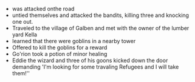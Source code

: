 - was attacked onthe road
- untied themselves and attacked the bandits, killing three and knocking one out. 
- Traveled to the village of Galben and met with the owner of the lumber yard Kella
- learned that there were goblins in a nearby tower
- Offered to kill the goblins for a reward
- Go'rion took a potion of minor healing
- Eddie the wizard and three of his goons kicked down the door demanding 'I'm looking for some travaling Refugees and I will take them!''

